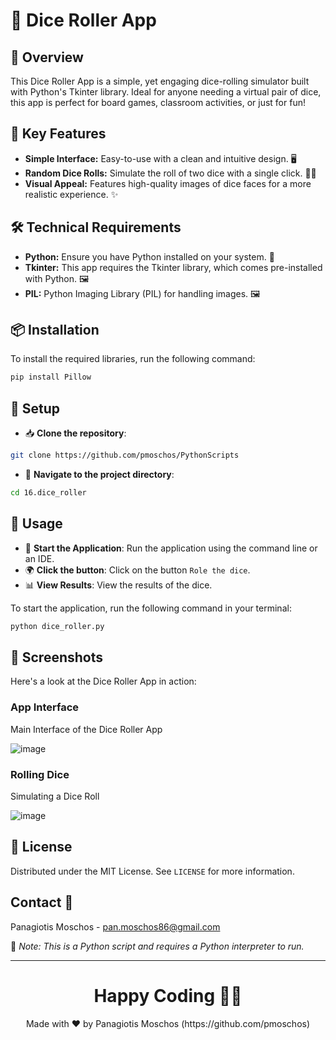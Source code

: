 # 🎲 Dice Roller App

## 🌟 Overview
This Dice Roller App is a simple, yet engaging dice-rolling simulator built with Python's Tkinter library. Ideal for anyone needing a virtual pair of dice, this app is perfect for board games, classroom activities, or just for fun!

## 📌 Key Features
- **Simple Interface:** Easy-to-use with a clean and intuitive design. 🖥️
- **Random Dice Rolls:** Simulate the roll of two dice with a single click. 🎲🎲
- **Visual Appeal:** Features high-quality images of dice faces for a more realistic experience. ✨

## 🛠️ Technical Requirements
- **Python:** Ensure you have Python installed on your system. 🐍
- **Tkinter:** This app requires the Tkinter library, which comes pre-installed with Python. 🖼️
- **PIL:** Python Imaging Library (PIL) for handling images. 🖼️

## 📦 Installation

To install the required libraries, run the following command:

```bash
pip install Pillow
```

## 🚀 Setup
- 📥 **Clone the repository**:
```bash
git clone https://github.com/pmoschos/PythonScripts
```

- 📁 **Navigate to the project directory**:
```bash
cd 16.dice_roller
```

## 📌 Usage
- 🚀 **Start the Application**: Run the application using the command line or an IDE.
- 🌍 **Click the button**: Click on the button ```Role the dice```.
- 📊 **View Results**: View the results of the dice.

To start the application, run the following command in your terminal:

```bash
python dice_roller.py
```

## 📸 Screenshots
Here's a look at the Dice Roller App in action:

### App Interface
Main Interface of the Dice Roller App

![image](https://github.com/pmoschos/pmoschos/assets/133533759/24383e83-3876-42f9-acd0-f7e1f2d42ef7)

### Rolling Dice
Simulating a Dice Roll

![image](https://github.com/pmoschos/pmoschos/assets/133533759/a832edfe-7c36-43dc-aef0-d5285d39adf7)

## 📜 License
Distributed under the MIT License. See `LICENSE` for more information.

## Contact 📧
Panagiotis Moschos - pan.moschos86@gmail.com

🔗 *Note: This is a Python script and requires a Python interpreter to run.*

---
<h1 align=center>Happy Coding 👨‍💻 </h1>

<p align="center">
  Made with ❤️ by Panagiotis Moschos (https://github.com/pmoschos)
</p>